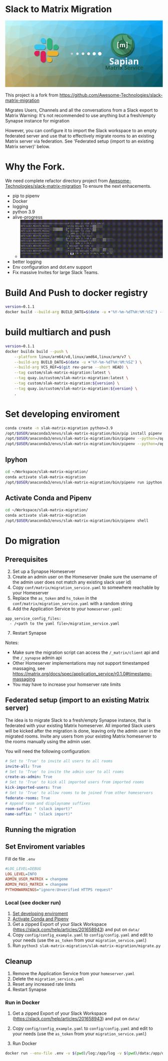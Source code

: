 # Slack to Matrix Migration

<img src="wiki/images/Logo_circular_Matrix_server_slack_migration_name_bg.svg" width="600">

This project is a fork from https://github.com/Awesome-Technologies/slack-matrix-migration

Migrates Users, Channels and all the conversations from a Slack export to Matrix
Warning: It's not recommended to use anything but a fresh/empty Synapse instance for migration

However, you can configure it to import the Slack workspace to an empty federated server
and use that to effectively migrate rooms to an existing Matrix server via federation.
See 'Federated setup (import to an existing Matrix server)' below.

# Why the Fork.

We need complete refactor directory project from [Awesome-Technologies/slack-matrix-migration](https://github.com/Awesome-Technologies/slack-matrix-migration)
To ensure the next enhacements.

- pip to pipenv
- Docker
- logging
- python 3.9
- alive-progress
  - <img src="wiki/images/example.gif">
- better logging
- Env configuration and dot.env support
- Fix massive Invites for large Slack Teams.


# Build And Push to docker registry

``` bash
version=0.1.1
docker build --build-arg BUILD_DATE=$(date -u +'%Y-%m-%dT%H:%M:%SZ') --build-arg VCS_REF=$(git rev-parse --short HEAD)  -t sapian/slak-matrix-migration:latest -t sapian/slak-matrix-migration:${version} --build-arg VERSION=${version} .
```

# build multiarch and push

``` bash
version=0.1.1
docker buildx build --push \
    --platform linux/arm64/v8,linux/amd64,linux/arm/v7 \
    --build-arg BUILD_DATE=$(date -u +'%Y-%m-%dT%H:%M:%SZ') \
    --build-arg VCS_REF=$(git rev-parse --short HEAD) \
    --tag custom/slak-matrix-migration:latest \
    --tag quay.io/custom/slak-matrix-migration:latest \
    --tag custom/slak-matrix-migration:${version} \
    --tag quay.io/custom/slak-matrix-migration:${version} \
    .
```

# Set developing enviroment

``` bash
conda create -n slak-matrix-migration python=3.9
/opt/$USER/anaconda3/envs/slak-matrix-migration/bin/pip install pipenv
/opt/$USER/anaconda3/envs/slak-matrix-migration/bin/pipenv --python=/opt/$USER/anaconda3/envs/slak-matrix-migration/bin/python install
/opt/$USER/anaconda3/envs/slak-matrix-migration/bin/pipenv --python=/opt/$USER/anaconda3/envs/slak-matrix-migration/bin/python install --dev
```

## Ipyhon

``` bash
cd ~/Workspace/slak-matrix-migration/
conda activate slak-matrix-migration
/opt/$USER/anaconda3/envs/slak-matrix-migration/bin/pipenv run ipython
```

## Activate Conda and Pipenv

``` bash
cd ~/Workspace/slak-matrix-migration/
conda activate slak-matrix-migration
/opt/$USER/anaconda3/envs/slak-matrix-migration/bin/pipenv shell
```

# Do migration

## Prerequisites
2. Set up a Synapse Homeserver
3. Create an admin user on the Homeserver (make sure the username of the admin user does not match any existing slack user id)
4. Copy `conf/matrix/migration_service.yaml` to somewhere reachable by your Homeserver
5. Replace the `as_token` and `hs_token` in the `conf/matrix/migration_service.yaml` with a random string
6. Add the Application Service to your `homeserver.yaml`:
```
app_service_config_files:
  - /<path to the yaml file>/migration_service.yaml
```
7. Restart Synapse

Notes:

- Make sure the migration script can access the `/_matrix/client` api and the `/_synapse` admin api
- Other Homeserver implementations may not support timestamped massaging, see https://matrix.org/docs/spec/application_service/r0.1.0#timestamp-massaging
- You may have to increase your homserver rate limits

## Federated setup (import to an existing Matrix server)

The idea is to migrate Slack to a fresh/empty Synapse instance, that is federated with your existing Matrix homeserver.
All imported Slack users will be kicked after the migration is done, leaving only the admin user in the migrated rooms.
Invite any users from your existing Matrix homeserver to the rooms manually using the admin user.

You will need the following configuration:

```yaml
# Set to 'True' to invite all users to all rooms
invite-all: True
# Set to 'True' to invite the admin user to all rooms
create-as-admin: True
# Set to 'True' to kick all imported users from imported rooms
kick-imported-users: True
# Set to 'True' to allow rooms to be joined from other homeservers
federate-rooms: True
# Append room and displayname suffixes
room-suffix: " (slack import)"
name-suffix: " (slack import)"
```

## Running the migration

## Set Enviroment variables
Fill de file `.env`

``` ini
#LOG_LEVEL=DEBUG
LOG_LEVEL=INFO
ADMIN_USER_MATRIX = changeme
ADMIN_PASS_MATRIX = changeme
PYTHONWARNINGS="ignore:Unverified HTTPS request"
```

### Local (see docker run)

1. [Set developing enviroment](#set-developing-enviroment)
2. [Activate Conda and Pipenv](#activate-conda-and-pipenv)
3. Get a zipped Export of your Slack Workspace (https://slack.com/help/articles/201658943) and put on `data/`
4. Copy `config/config_example.yaml` to `config/config.yaml` and edit to your needs (use the `as_token` from your `migration_service.yaml`)
5. Run `python3 slak-matrix-migration/slak-matrix-migration/migrate.py`

## Cleanup
1. Remove the Application Service from your `homeserver.yaml`
2. Delete the `migration_service.yaml`
3. Reset any increased rate limits
4. Restart Synapse


### Run in Docker

1. Get a zipped Export of your Slack Workspace (https://slack.com/help/articles/201658943) and put on `data/`

2. Copy `config/config_example.yaml` to `config/config.yaml` and edit to your needs (use the `as_token` from your `migration_service.yaml`)

3. Run Docker
  ``` Bash
  docker run --env-file .env -v $(pwd)/log:/app/log -v $(pwd)/data:/app/data -v $(pwd)/run:/app/run -v $(pwd)/conf:/app/conf --rm -it sapian slak-matrix-migration:latest
  ```

